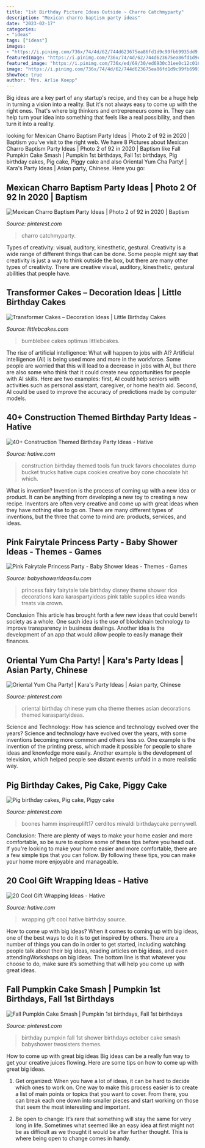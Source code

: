 ```yaml
---
title: "1st Birthday Picture Ideas Outside ~ Charro Catchmyparty"
description: "Mexican charro baptism party ideas"
date: "2023-02-17"
categories:
- "ideas"
tags: ["ideas"]
images:
- "https://i.pinimg.com/736x/74/4d/62/744d623675ea86fd1d9c99fb69935dd9.jpg"
featuredImage: "https://i.pinimg.com/736x/74/4d/62/744d623675ea86fd1d9c99fb69935dd9.jpg"
featured_image: "https://i.pinimg.com/736x/ed/69/30/ed6930c31ee0c12c01644cff0bb9f6a3.jpg"
image: "https://i.pinimg.com/736x/74/4d/62/744d623675ea86fd1d9c99fb69935dd9.jpg"
ShowToc: true
author: "Mrs. Arlie Koepp"
---
```



Big ideas are a key part of any startup's recipe, and they can be a huge help in turning a vision into a reality. But it's not always easy to come up with the right ones. That's where big thinkers and entrepreneurs come in. They can help turn your idea into something that feels like a real possibility, and then turn it into a reality.

	

		
looking for Mexican Charro Baptism Party Ideas | Photo 2 of 92 in 2020 | Baptism you've visit to the right web. We have 8 Pictures about Mexican Charro Baptism Party Ideas | Photo 2 of 92 in 2020 | Baptism like Fall Pumpkin Cake Smash | Pumpkin 1st birthdays, Fall 1st birthdays, Pig birthday cakes, Pig cake, Piggy cake and also Oriental Yum Cha Party! | Kara&#039;s Party Ideas | Asian party, Chinese. Here you go:
		
    
## Mexican Charro Baptism Party Ideas | Photo 2 Of 92 In 2020 | Baptism

<img loading=lazy src="https://i.pinimg.com/736x/ed/69/30/ed6930c31ee0c12c01644cff0bb9f6a3.jpg" onerror="this.onerror=null;this.src='https://tse3.mm.bing.net/th?id=OIP.uqU6XdoaDuJIlp1Vo1fyPgHaJ3&amp;pid=15.1';" alt="Mexican Charro Baptism Party Ideas | Photo 2 of 92 in 2020 | Baptism">

_Source: pinterest.com_

>charro catchmyparty. 

	

Types of creativity: visual, auditory, kinesthetic, gestural.
Creativity is a wide range of different things that can be done. Some people might say that creativity is just a way to think outside the box, but there are many other types of creativity. There are creative visual, auditory, kinesthetic, gestural abilities that people have.

    
## Transformer Cakes – Decoration Ideas | Little Birthday Cakes

<img loading=lazy src="https://www.littlebcakes.com/wp-content/uploads/2014/01/Transformers-Bumblebee-Cake.jpg" onerror="this.onerror=null;this.src='https://tse4.mm.bing.net/th?id=OIP.GEli4pDwXEcfYjb302mbVgHaJ2&amp;pid=15.1';" alt="Transformer Cakes – Decoration Ideas | Little Birthday Cakes">

_Source: littlebcakes.com_

>bumblebee cakes optimus littlebcakes. 

	

The rise of artificial intelligence: What will happen to jobs with AI?
Artificial intelligence (AI) is being used more and more in the workforce. Some people are worried that this will lead to a decrease in jobs with AI, but there are also some who think that it could create new opportunities for people with AI skills. Here are two examples: first, AI could help seniors with activities such as personal assistant, caregiver, or home health aid. Second, AI could be used to improve the accuracy of predictions made by computer models.

    
## 40+ Construction Themed Birthday Party Ideas - Hative

<img loading=lazy src="https://hative.com/wp-content/uploads/2015/06/construction-birthday-party/37-construction-themed-birthday-party.jpg" onerror="this.onerror=null;this.src='https://tse3.mm.bing.net/th?id=OIP.UgfeAcTSFX2iv97Xi2fV_QHaKX&amp;pid=15.1';" alt="40+ Construction Themed Birthday Party Ideas - Hative">

_Source: hative.com_

>construction birthday themed tools fun truck favors chocolates dump bucket trucks hative cups cookies creative boy cone chocolate hit which. 

	

What is invention?
Invention is the process of coming up with a new idea or product. It can be anything from developing a new toy to creating a new recipe. Inventors are often very creative and come up with great ideas when they have nothing else to go on. There are many different types of inventions, but the three that come to mind are: products, services, and ideas.

    
## Pink Fairytale Princess Party - Baby Shower Ideas - Themes - Games

<img loading=lazy src="http://www.babyshowerideas4u.com/wp-content/uploads/2014/01/princess-111.jpg" onerror="this.onerror=null;this.src='https://tse1.mm.bing.net/th?id=OIP.IPOWZ2xvibcrU7dCzx-tngHaLH&amp;pid=15.1';" alt="Pink Fairytale Princess Party - Baby Shower Ideas - Themes - Games">

_Source: babyshowerideas4u.com_

>princess fairy fairytale tale birthday disney theme shower rice decorations kara karaspartyideas pink table supplies idea wands treats via crown. 

	

Conclusion
This article has brought forth a few new ideas that could benefit society as a whole. One such idea is the use of blockchain technology to improve transparency in business dealings. Another idea is the development of an app that would allow people to easily manage their finances.

    
## Oriental Yum Cha Party! | Kara&#039;s Party Ideas | Asian Party, Chinese

<img loading=lazy src="https://i.pinimg.com/736x/1a/3d/55/1a3d5549440a87efc12fae185506ed56.jpg" onerror="this.onerror=null;this.src='https://tse2.mm.bing.net/th?id=OIP.Gv8BGtbAjbG2Wikk4HSOHQHaLG&amp;pid=15.1';" alt="Oriental Yum Cha Party! | Kara&#039;s Party Ideas | Asian party, Chinese">

_Source: pinterest.com_

>oriental birthday chinese yum cha theme themes asian decorations themed karaspartyideas. 

	

Science and Technology: How has science and technology evolved over the years?
Science and technology have evolved over the years, with some inventions becoming more common and others less so. One example is the invention of the printing press, which made it possible for people to share ideas and knowledge more easily. Another example is the development of television, which helped people see distant events unfold in a more realistic way.

    
## Pig Birthday Cakes, Pig Cake, Piggy Cake

<img loading=lazy src="https://i.pinimg.com/736x/74/51/a8/7451a8e64f1da295a1ec197436e9e4a3.jpg" onerror="this.onerror=null;this.src='https://tse2.mm.bing.net/th?id=OIP.2jKHy3-xxKPr4-b3fJ_aCwHaMY&amp;pid=15.1';" alt="Pig birthday cakes, Pig cake, Piggy cake">

_Source: pinterest.com_

>boones hamm inspireuplift17 cerditos mivaldi birthdaycake pennywell. 

	

Conclusion: There are plenty of ways to make your home easier and more comfortable, so be sure to explore some of these tips before you head out.
If you're looking to make your home easier and more comfortable, there are a few simple tips that you can follow. By following these tips, you can make your home more enjoyable and manageable.

    
## 20 Cool Gift Wrapping Ideas - Hative

<img loading=lazy src="https://hative.com/wp-content/uploads/2014/10/gift-wrapping-ideas/3-cool-gift-wrapping-ideas.jpg" onerror="this.onerror=null;this.src='https://tse2.mm.bing.net/th?id=OIP.IumchR58nq-vAcfGyDOSDAHaJ4&amp;pid=15.1';" alt="20 Cool Gift Wrapping Ideas - Hative">

_Source: hative.com_

>wrapping gift cool hative birthday source. 

	

How to come up with big ideas?
When it comes to coming up with big ideas, one of the best ways to do it is to get inspired by others. There are a number of things you can do in order to get started, including watching people talk about their big ideas, reading articles on big ideas, and even attendingWorkshops on big ideas. The bottom line is that whatever you choose to do, make sure it’s something that will help you come up with great ideas.

    
## Fall Pumpkin Cake Smash | Pumpkin 1st Birthdays, Fall 1st Birthdays

<img loading=lazy src="https://i.pinimg.com/736x/74/4d/62/744d623675ea86fd1d9c99fb69935dd9.jpg" onerror="this.onerror=null;this.src='https://tse3.mm.bing.net/th?id=OIP.wvhPSpGp2Lu6CCEULaSwjAHaLJ&amp;pid=15.1';" alt="Fall Pumpkin Cake Smash | Pumpkin 1st birthdays, Fall 1st birthdays">

_Source: pinterest.com_

>birthday pumpkin fall 1st shower birthdays october cake smash babyshower twosisters themes. 

	

How to come up with great big ideas
Big ideas can be a really fun way to get your creative juices flowing. Here are some tips on how to come up with great big ideas. 
1. Get organized: When you have a lot of ideas, it can be hard to decide which ones to work on. One way to make this process easier is to create a list of main points or topics that you want to cover. From there, you can break each one down into smaller pieces and start working on those that seem the most interesting and important. 

2. Be open to change: It’s rare that something will stay the same for very long in life. Sometimes what seemed like an easy idea at first might not be as difficult as we thought it would be after further thought. This is where being open to change comes in handy.

